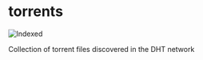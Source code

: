 torrents 
========
![Indexed](https://img.shields.io/badge/indexed-171365-blue)

Collection of torrent files discovered in the DHT network
